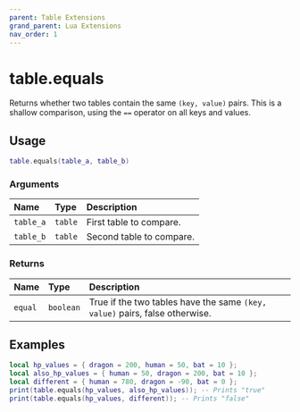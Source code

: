 ```yaml
---
parent: Table Extensions
grand_parent: Lua Extensions
nav_order: 1
---
```


# table.equals

Returns whether two tables contain the same `(key, value)` pairs. This is a shallow comparison, using the `==` operator on all keys and values.

## Usage

```lua
table.equals(table_a, table_b)
```

### Arguments

| Name      | Type    | Description              |
| :-------- | :------ | :----------------------- |
| `table_a` | `table` | First table to compare.  |
| `table_b` | `table` | Second table to compare. |

### Returns

| Name    | Type      | Description                                                                 |
| :------ | :-------- | :-------------------------------------------------------------------------- |
| `equal` | `boolean` | True if the two tables have the same `(key, value)` pairs, false otherwise. |

## Examples

```lua
local hp_values = { dragon = 200, human = 50, bat = 10 };
local also_hp_values = { human = 50, dragon = 200, bat = 10 };
local different = { human = 780, dragon = -90, bat = 0 };
print(table.equals(hp_values, also_hp_values)); -- Prints "true"
print(table.equals(hp_values, different)); -- Prints "false"
```
